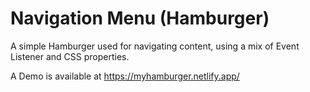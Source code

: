 # Navigation Menu (Hamburger)

A simple Hamburger used for navigating content, using a mix of Event Listener and CSS properties.

A  Demo is available at https://myhamburger.netlify.app/